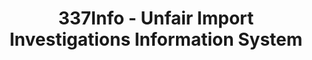 ---
layout: default
bigquery: https://console.cloud.google.com/bigquery?p=patents-public-data&d=usitc_investigations&page=dataset&project=sheets-management-319211
citation: US International Trade Commission 337Info Unfair Import Investigations Information
  System
contributors: US International Trade Comission
cost: None
description: US International Trade Commission 337Info Unfair Import Investigations
  Information System contains data on investigations done under Section 337. Section
  337 declares the infringement of certain statutory intellectual property rights
  and other forms of unfair competition in import trade to be unlawful practices.
  Most Section 337 investigations involve allegations of patent or registered trademark
  infringement.
documentation: FAQ and tutorial available on the site
last_edit: 04/08/2022, 09:59:50
location: https://pubapps2.usitc.gov/337external/
maintained_by: US International Trade Comission
schema_fields:
- finalIdOnViolationIssue
- patentNumbers
- copyrightNumbers
- dateOfPublicationFrNotice
- teoIdIssueDate
- complainant
- finalDetNoViolation
- gcAttorney
- patentNumber
- scheduledStartDateEvidHear
- investigationType
- cafcAppeals
- startDateMarkmanHearing
- dateComplaintFiled
- docketNo
- teoReliefGranted
- ouiiAttorney
- respondent
- actualStartDateEvidHear
- title
- currentStatus
- finalIdOnViolationDue
- trademarkNumbers
- htsNumbers
- ouiiParticipation
- currentActiveALJ
- id
- investigationNo
- issueDateOtherNonFinal
- invUnfairAct
- scheduledEndDateEvidHear
- teoIdDueDate
- markmanHearing
- actualEndDateEvidHear
- endDateMarkmanHearing
- dateCreated
- finalDetViolation
- aljAssigned
- publication_number
- targetDate
- investigationTermDate
- internalRemand
- teoProceedingInvolved
- lastUpdated
shortname: unfair_import_investigations
tags:
- import
- legal
- trade
timeframe: 2008-2021 (prior to 2008 downloadable as a JSON file)
title: 337Info - Unfair Import Investigations Information System
uuid: 2721f5ec-e599-4890-9265-9706719fc71e
---